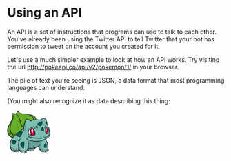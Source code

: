 # Using an API
An API is a set of instructions that programs can use to talk to each other. You've already been using the Twitter API to tell Twitter that your bot has permission to tweet on the account you created for it.

Let's use a much simpler example to look at how an API works. Try visiting the url http://pokeapi.co/api/v2/pokemon/1/ in your browser.

The pile of text you're seeing is JSON, a data format that most programming languages can understand.

(You might also recognize it as data describing this thing: 

<img height="100" src="001Bulbasaur_Dream.png">
